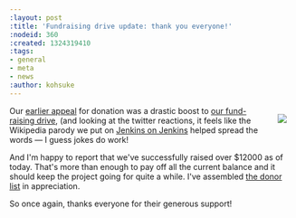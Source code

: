 ```yaml
---
:layout: post
:title: 'Fundraising drive update: thank you everyone!'
:nodeid: 360
:created: 1324319410
:tags:
- general
- meta
- news
:author: kohsuke
---
```

<div style="float:right; margin:1em"><a href="https://www.flickr.com/photos/colinzhu/321306018/">
<img src="https://jenkins-ci.org/sites/default/files/gift.png">
</a></div>

Our <a href="/content/holiday-appeal-please-help-jenkins-pay-project-expense">earlier appeal</a> for donation was a drastic boost to <a href="https://wiki.jenkins-ci.org/display/JENKINS/Donation">our fund-raising drive</a>, (and looking at the twitter reactions, it feels like the Wikipedia parody we put on <a href="https://ci.jenkins-ci.org/">Jenkins on Jenkins</a> helped spread the words &mdash; I guess jokes do work!

And I'm happy to report that we've successfully raised over $12000 as of today. That's more than enough to pay off all the current balance and it should keep the project going for quite a while. I've assembled <a href="https://wiki.jenkins-ci.org/display/JENKINS/Donors">the donor list</a> in appreciation.

So once again, thanks everyone for their generous support!
